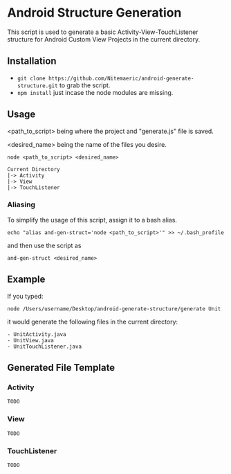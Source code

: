 # Android Structure Generation

This script is used to generate a basic Activity-View-TouchListener structure for Android Custom View Projects in the current directory.

## Installation

- `git clone https://github.com/Nitemaeric/android-generate-structure.git` to grab the script.
- `npm install` just incase the node modules are missing.

## Usage

\<path_to_script\> being where the project and "generate.js" file is saved.

\<desired_name\> being the name of the files you desire.

```
node <path_to_script> <desired_name>
```

```	
Current Directory
|-> Activity
|-> View
|-> TouchListener
```

### Aliasing

To simplify the usage of this script, assign it to a bash alias.

```
echo "alias and-gen-struct='node <path_to_script>'" >> ~/.bash_profile
```

and then use the script as

```
and-gen-struct <desired_name>
```

## Example

If you typed:

```
node /Users/username/Desktop/android-generate-structure/generate Unit
```

it would generate the following files in the current directory:

```
- UnitActivity.java
- UnitView.java
- UnitTouchListener.java
```
	
## Generated File Template

### Activity

```
TODO
```

### View

```
TODO
```

### TouchListener

```
TODO
```